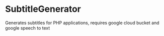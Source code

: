 # SubtitleGenerator
Generates subtitles for PHP applications, requires google cloud bucket and google speech to text
